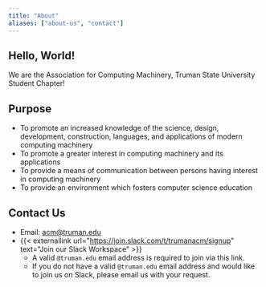 ```yaml
---
title: "About"
aliases: ["about-us", "contact"]
---
```


## Hello, World!

We are the Association for Computing Machinery, Truman State University Student Chapter!

## Purpose

+ To promote an increased knowledge of the science, design, development, construction, languages, and applications of modern computing machinery
+ To promote a greater interest in computing machinery and its applications
+ To provide a means of communication between persons having interest in computing machinery
+ To provide an environment which fosters computer science education

## Contact Us

+ Email: [acm@truman.edu](mailto:acm@truman.edu)
+ {{< externallink url="https://join.slack.com/t/trumanacm/signup" text="Join our Slack Workspace" >}}
    + A valid `@truman.edu` email address is required to join via this link.
    + If you do not have a valid `@truman.edu` email address and would like to join us on Slack, please email us with your request.